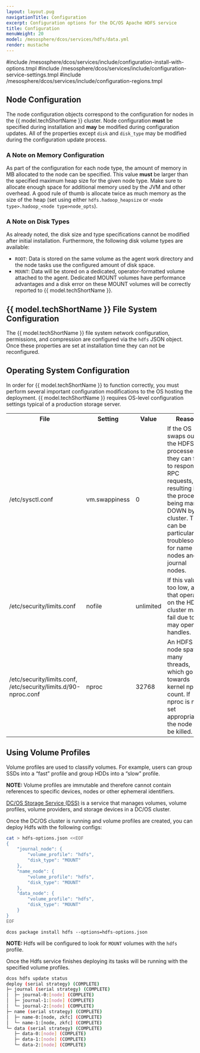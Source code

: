 ```yaml
---
layout: layout.pug
navigationTitle: Configuration
excerpt: Configuration options for the DC/OS Apache HDFS service
title: Configuration
menuWeight: 20
model: /mesosphere/dcos/services/hdfs/data.yml
render: mustache
---
```


#include /mesosphere/dcos/services/include/configuration-install-with-options.tmpl
#include /mesosphere/dcos/services/include/configuration-service-settings.tmpl
#include /mesosphere/dcos/services/include/configuration-regions.tmpl

## Node Configuration

The node configuration objects correspond to the configuration for nodes in the {{ model.techShortName }} cluster. Node configuration **must** be specified during installation and **may** be modified during configuration updates. All of the properties except `disk` and `disk_type` may be modified during the configuration update process.

### A Note on Memory Configuration

As part of the configuration for each node type, the amount of memory in MB allocated to the node can be specified. This value **must** be larger than the specified maximum heap size for the given node type. Make sure to allocate enough space for additional memory used by the JVM and other overhead. A good rule of thumb is allocate twice as much memory as the size of the heap (set using either `hdfs.hadoop_heapsize` or `<node type>.hadoop_<node type>node_opts`).

### A Note on Disk Types

As already noted, the disk size and type specifications cannot be modified after initial installation. Furthermore, the following disk volume types are available:

* `ROOT`: Data is stored on the same volume as the agent work directory and the node tasks use the configured amount of disk space.
* `MOUNT`: Data will be stored on a dedicated, operator-formatted volume attached to the agent. Dedicated MOUNT volumes have performance advantages and a disk error on these MOUNT volumes will be correctly reported to {{ model.techShortName }}.

## {{ model.techShortName }} File System Configuration

The {{ model.techShortName }} file system network configuration, permissions, and compression are configured via the `hdfs` JSON object. Once these properties are set at installation time they can not be reconfigured.

## Operating System Configuration

In order for {{ model.techShortName }} to function correctly, you must perform several important configuration modifications to the OS hosting the deployment. {{ model.techShortName }} requires OS-level configuration settings typical of a production storage server.

<table class="table">

  <tr>
    <th>File</th>
    <th>Setting</th>
    <th>Value</th>
    <th>Reason</th>
  </tr>

   <tr>
    <td>/etc/sysctl.conf</td>
    <td>vm.swappiness</td>
    <td>0</td>
    <td>If the OS swaps out the HDFS processes, they can fail to respond to RPC requests, resulting in the process being marked DOWN by the cluster. This can be particularly troublesome for name nodes and journal nodes.</td>
  </tr>

  <tr>
    <td>/etc/security/limits.conf</td>
    <td>nofile</td>
    <td>unlimited</td>
    <td>If this value is too low, a job that operate on the HDFS cluster may fail due to too may open file handles.</td>
  </tr>

  <tr>
    <td>/etc/security/limits.conf, /etc/security/limits.d/90-nproc.conf</td>
    <td>nproc</td>
    <td>32768</td>
    <td>An HDFS node spawns many threads, which go towards kernel nproc count. If nproc is not set appropriately, the node will be killed.</td>
  </tr>

</table>

## Using Volume Profiles

Volume profiles are used to classify volumes. For example, users can group SSDs into a “fast” profile and group HDDs into a “slow” profile. 

<p class="message--note"><strong>NOTE: </strong>Volume profiles are immutable and therefore cannot contain references to specific devices, nodes or other ephemeral identifiers.</p> 

[DC/OS Storage Service (DSS)](/mesosphere/dcos/services/storage/1.0.0/) is a service that manages volumes, volume profiles, volume providers, and storage devices in a DC/OS cluster.

Once the DC/OS cluster is running and volume profiles are created, you can deploy Hdfs with the following configs:

```bash
cat > hdfs-options.json <<EOF
{
    "journal_node": {
        "volume_profile": "hdfs",
        "disk_type": "MOUNT"
    },
    "name_node": {
        "volume_profile": "hdfs",
        "disk_type": "MOUNT"
    },
    "data_node": {
        "volume_profile": "hdfs",
        "disk_type": "MOUNT"
    }
}
EOF
```
```
dcos package install hdfs --options=hdfs-options.json
```
<p class="message--note"><strong>NOTE: </strong>Hdfs will be configured to look for <code>MOUNT</code> volumes with the <code>hdfs</code> profile.</p> 

Once the Hdfs service finishes deploying its tasks will be running with the specified volume profiles.

```bash
dcos hdfs update status
deploy (serial strategy) (COMPLETE)
├─ journal (serial strategy) (COMPLETE)
│  ├─ journal-0:[node] (COMPLETE)
│  ├─ journal-1:[node] (COMPLETE)
│  └─ journal-2:[node] (COMPLETE)
├─ name (serial strategy) (COMPLETE)
│  ├─ name-0:[node, zkfc] (COMPLETE)
│  └─ name-1:[node, zkfc] (COMPLETE)
└─ data (serial strategy) (COMPLETE)
   ├─ data-0:[node] (COMPLETE)
   ├─ data-1:[node] (COMPLETE)
   └─ data-2:[node] (COMPLETE)
```
